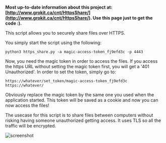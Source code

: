 **Most up-to-date information about this project at: [http://www.grokit.ca/cnt/HttpsShare/](http://www.grokit.ca/cnt/HttpsShare/). Use this page just to get the code :).**

This script allows you to securely share files over HTTPS.

You simply start the script using the following:

    python3 https_share.py -a magic-access-token_fj9efd3c -p 4443

Now, you need the magic token in order to access the files. If you access the https URL without setting the magic token first, you will get a '401 Unauthorized'. In order to set the token, simply go to:

    https://whatever/set_token/magic-access-token_fj9efd3c
    https://whatever/

Obviously replace the magic token by the same one you used when the application started. This token will be saved as a cookie and now you can now access the files! 

The usecase for this script is to share files between computers without risking having someone unauthorized getting access. It uses TLS so all the traffic will be encrypted.

![screenshot](https://github.com/nothing1212/https_share/blob/master/sshot2.png?raw=true)
